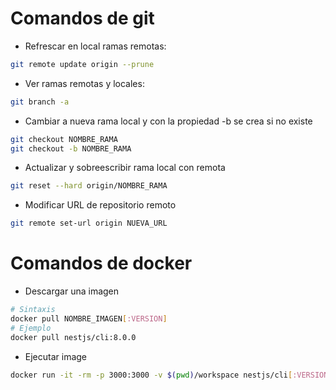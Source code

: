 # Comandos de git
* Refrescar en local ramas remotas:
```bash
git remote update origin --prune
```
* Ver ramas remotas y locales:
```bash
git branch -a
```
* Cambiar a nueva rama local y con la propiedad -b se crea si no existe
```bash
git checkout NOMBRE_RAMA
git checkout -b NOMBRE_RAMA
```
* Actualizar y sobreescribir rama local con remota
```bash
git reset --hard origin/NOMBRE_RAMA
```
* Modificar URL de repositorio remoto
```bash
git remote set-url origin NUEVA_URL
```

# Comandos de docker
* Descargar una imagen
```bash
# Sintaxis
docker pull NOMBRE_IMAGEN[:VERSION]
# Ejemplo
docker pull nestjs/cli:8.0.0
```
* Ejecutar image
```bash
docker run -it -rm -p 3000:3000 -v $(pwd)/workspace nestjs/cli[:VERSION]
```